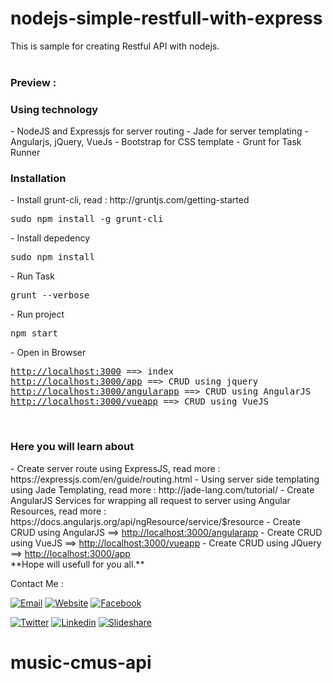 # nodejs-simple-restfull-with-express
This is sample for creating Restful API with nodejs.</br></br>

<h3>Preview :</h3>

<h3>Using technology</h3>
- NodeJS and Expressjs for server routing
- Jade for server templating
- Angularjs, jQuery, VueJs
- Bootstrap for CSS template
- Grunt for Task Runner

<br/>
<h3>Installation</h3>
- Install grunt-cli, read : http://gruntjs.com/getting-started
<pre>
sudo npm install -g grunt-cli
</pre>
- Install depedency
<pre>
sudo npm install
</pre>
- Run Task
<pre>
grunt --verbose
</pre>
- Run project
<pre>
npm start
</pre>
- Open in Browser
<pre>
<a href="http://localhost:3000">http://localhost:3000</a> ==> index
<a href="http://localhost:3000/app">http://localhost:3000/app</a> ==> CRUD using jquery
<a href="http://localhost:3000/angularapp">http://localhost:3000/angularapp</a> ==> CRUD using AngularJS
<a href="http://localhost:3000/vueapp">http://localhost:3000/vueapp</a> ==> CRUD using VueJS
</pre>

<br/>
<h3>Here you will learn about</h3>
- Create server route using ExpressJS, read more : https://expressjs.com/en/guide/routing.html
- Using server side templating using Jade Templating, read more : http://jade-lang.com/tutorial/
- Create AngularJS Services for wrapping all request to server using Angular Resources, read more : https://docs.angularjs.org/api/ngResource/service/$resource
- Create CRUD using AngularJS ==> <a href="http://localhost:3000/angularapp">http://localhost:3000/angularapp</a>
- Create CRUD using VueJS ==> <a href="http://localhost:3000/vueapp">http://localhost:3000/vueapp</a>
- Create CRUD using JQuery ==> <a href="http://localhost:3000/app">http://localhost:3000/app</a>

</br>
**Hope will usefull for you all.**

Contact Me :

[![Email](https://img.shields.io/badge/mazipanneh-Email-yellow.svg?maxAge=3600)](mailto:mazipanneh@gmail.com) 
[![Website](https://img.shields.io/badge/mazipanneh-Blog-brightgreen.svg?maxAge=3600)](https://mazipanneh.com/blog/)
[![Facebook](https://img.shields.io/badge/mazipanneh-Facebook-blue.svg?maxAge=3600)](https://facebook.com/mazipanneh) 

[![Twitter](https://img.shields.io/badge/Maz_Ipan-Twitter-55acee.svg?maxAge=3600)](https://twitter.com/Maz_Ipan) 
[![Linkedin](https://img.shields.io/badge/irfanmaulanamazipan-Linkedin-0077b5.svg?maxAge=3600)](https://id.linkedin.com/in/irfanmaulanamazipan) 
[![Slideshare](https://img.shields.io/badge/IrfanMaulana21-Slideshare-0077b5.svg?maxAge=3600)](https://www.slideshare.net/IrfanMaulana21) 


# music-cmus-api
